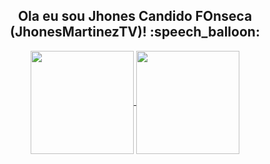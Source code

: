<h2 align="center">Ola eu sou Jhones Candido FOnseca (JhonesMartinezTV)! :speech_balloon:</h2>

<p align="center">
  <a href="https://github.com/JhonesMartinezTV/github-readme-stats">
    <img
      align="center"
      height="165"
      src="https://github-readme-stats.vercel.app/api?username=JhonesMartinezTV&theme=dark&show_icons=true"
    />
  </a>
  
  <a href="https://github.com/JhonesMartinezTV/github-readme-stats">
    <img
      align="center"
      height="165"
      src="https://github-readme-stats.vercel.app/api/top-langs/?username=JhonesMartinezTV&&layout=compact&theme=chartreuse-dark"
    />
  </a> 
</p>
